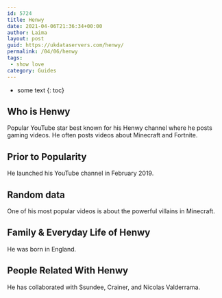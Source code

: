 ```yaml
---
id: 5724
title: Henwy
date: 2021-04-06T21:36:34+00:00
author: Laima
layout: post
guid: https://ukdataservers.com/henwy/
permalink: /04/06/henwy
tags:
 - show love
category: Guides
---
```


* some text
{: toc}


## Who is Henwy
                  
                  
                  
Popular YouTube star best known for his Henwy channel where he posts gaming videos. He often posts videos about Minecraft and Fortnite. 
                  
              
            
              
            
                
                
                
## Prior to Popularity
                  
                  
                  
He launched his YouTube channel in February 2019. 
                  
              
            
              
            
                
                
                
## Random data
                  
                  
                  
One of his most popular videos is about the powerful villains in Minecraft. 
                  
              
            
              
            
                
                
                
## Family & Everyday Life of Henwy
                  
                  
                  
He was born in England. 
                  
              
            
              
            
                
                
                
## People Related With Henwy
                  
                  
                  
He has collaborated with Ssundee, Crainer, and Nicolas Valderrama.
                  
              
            
              
            
                
              
            
              
              
            
            
              
            
          
          
          